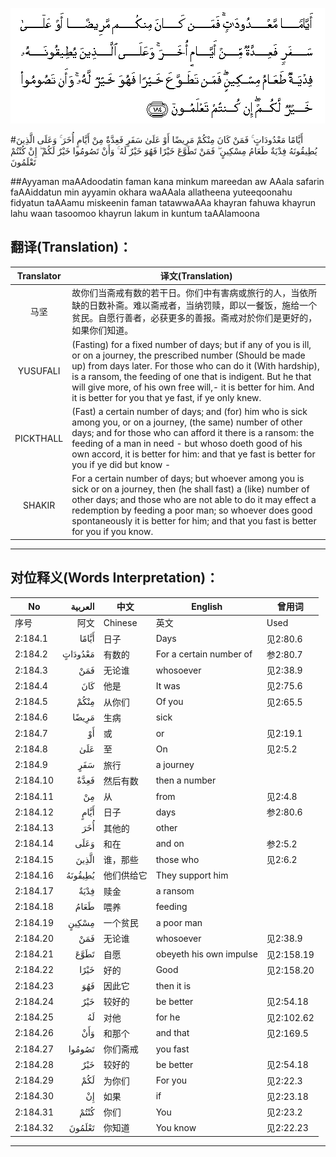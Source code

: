 ![002:184](images/002_184.gif)

#أَيَّامًا مَعْدُودَاتٍ ۚ فَمَنْ كَانَ مِنْكُمْ مَرِيضًا أَوْ عَلَىٰ سَفَرٍ فَعِدَّةٌ مِنْ أَيَّامٍ أُخَرَ ۚ وَعَلَى الَّذِينَ يُطِيقُونَهُ فِدْيَةٌ طَعَامُ مِسْكِينٍ ۖ فَمَنْ تَطَوَّعَ خَيْرًا فَهُوَ خَيْرٌ لَهُ ۚ وَأَنْ تَصُومُوا خَيْرٌ لَكُمْ ۖ إِنْ كُنْتُمْ تَعْلَمُونَ 

##Ayyaman maAAdoodatin faman kana minkum mareedan aw AAala safarin faAAiddatun min ayyamin okhara waAAala allatheena yuteeqoonahu fidyatun taAAamu miskeenin faman tatawwaAAa khayran fahuwa khayrun lahu waan tasoomoo khayrun lakum in kuntum taAAlamoona 

## 翻译(Translation)：

| Translator | 译文(Translation)                                            |
| :--------: | ------------------------------------------------------------ |
|    马坚    | 故你们当斋戒有数的若干日。你们中有害病或旅行的人，当依所缺的日数补斋。难以斋戒者，当纳罚赎，即以一餐饭，施给一个贫民。自愿行善者，必获更多的善报。斋戒对於你们是更好的，如果你们知道。 |
|  YUSUFALI  | (Fasting) for a fixed number of days; but if any of you is ill, or on a journey, the prescribed number (Should be made up) from days later. For those who can do it (With hardship), is a ransom, the feeding of one that is indigent. But he that will give more, of his own free will,- it is better for him. And it is better for you that ye fast, if ye only knew. |
| PICKTHALL  | (Fast) a certain number of days; and (for) him who is sick among you, or on a journey, (the same) number of other days; and for those who can afford it there is a ransom: the feeding of a man in need - but whoso doeth good of his own accord, it is better for him: and that ye fast is better for you if ye did but know - |
|   SHAKIR   | For a certain number of days; but whoever among you is sick or on a journey, then (he shall fast) a (like) number of other days; and those who are not able to do it may effect a redemption by feeding a poor man; so whoever does good spontaneously it is better for him; and that you fast is better for you if you know. |

---

## 对位释义(Words Interpretation)：

| No   | العربية | 中文    | English | 曾用词 |
| ---- | ------: | ------- | ------- | ------ |
| 序号 |    阿文 | Chinese | 英文    | Used   |
| 2:184.1  | أَيَّامًا   | 日子       | Days                    | 见2:80.6   |
| 2:184.2  | مَعْدُودَاتٍ | 有数的     | For a certain number of | 参2:80.7 |
| 2:184.3  | فَمَنْ     | 无论谁     | whosoever               | 见2:38.9   |
| 2:184.4  | كَانَ     | 他是       | It was                  | 见2:75.6   |
| 2:184.5  | مِنْكُمْ    | 从你们     | Of you                  | 见2:65.5   |
| 2:184.6  | مَرِيضًا   | 生病       | sick                    |            |
| 2:184.7  | أَوْ      | 或         | or                      | 见2:19.1   |
| 2:184.8  | عَلَىٰ     | 至         | On                      | 见2:5.2    |
| 2:184.9  | سَفَرٍ     | 旅行       | a journey               |            |
| 2:184.10 | فَعِدَّةٌ    | 然后有数   | then  a number          |            |
| 2:184.11 | مِنْ      | 从         | from                    | 见2:4.8    |
| 2:184.12 | أَيَّامٍ    | 日子       | days                    | 参2:80.6   |
| 2:184.13 | أُخَرَ     | 其他的     | other                   |            |
| 2:184.14 | وَعَلَى    | 和在       | and on                  | 参2:5.2    |
| 2:184.15 | الَّذِينَ   | 谁，那些   | those who               | 见2:6.2    |
| 2:184.16 | يُطِيقُونَهُ | 他们供给它 | They support him        |            |
| 2:184.17 | فِدْيَةٌ    | 赎金       | a ransom                |            |
| 2:184.18 | طَعَامُ    | 喂养       | feeding                 |            |
| 2:184.19 | مِسْكِينٍ   | 一个贫民   | a poor man              |            |
| 2:184.20 | فَمَنْ     | 无论谁     | whosoever               | 见2:38.9   |
| 2:184.21 | تَطَوَّعَ    | 自愿       | obeyeth his own impulse | 见2:158.19 |
| 2:184.22 | خَيْرًا    | 好的       | Good                    | 见2:158.20 |
| 2:184.23 | فَهُوَ     | 因此它     | then it is              |            |
| 2:184.24 | خَيْرٌ     | 较好的     | be better               | 见2:54.18  |
| 2:184.25 | لَهُ      | 对他       | for he                  | 见2:102.62 |
| 2:184.26 | وَأَنْ     | 和那个     | and that                | 见2:169.5  |
| 2:184.27 | تَصُومُوا  | 你们斋戒   | you fast                |            |
| 2:184.28 | خَيْرٌ     | 较好的     | be better               | 见2:54.18  |
| 2:184.29 | لَكُمْ     | 为你们     | For you                 | 见2:22.3   |
| 2:184.30 | إِنْ      | 如果       | if                      | 见2:23.18  |
| 2:184.31 | كُنْتُمْ    | 你们       | You                     | 见2:23.2   |
| 2:184.32 | تَعْلَمُونَ  | 你知道     | You know                | 见2:22.23  |

---

